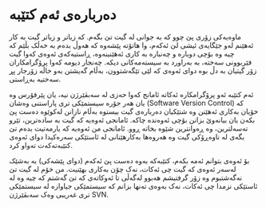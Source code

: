 # ده‌رباره‌ی ئه‌م كتێبه‌

ماوەیەکی زۆری پێ چوو کە بە جوانی لە گیت تێ بگەم. کە زیاتر و زیاتر گیت بە کار ئەهێنم لەو جێگایەی ئیشی لێ ئەکەم، وا هاتۆتە پێشەوە کە هەوڵ بدەم بە خەڵک بڵێم کە چیە وە بۆچی دوبارە و چەنبارە بە کاری ئەهێنینەوە، ڕاستیەکەی ئەوەی کەوا گیت فێربوونی سەختە، بە بەراورد بە سیستەمەکانی دیکە. چەنجار دیومە کەوا پرۆگرامکاران زۆر گیتیان بە دڵ بوە دوای ئەوەی کە لێی تێگەشتوون، بەڵام گەیشتن بەو خاڵە زۆرجار پڕ سەختیە بەڕاستی.

ئەم کتێبە ئەو پرۆگرامکارە ئەکاتە ئامانج کەوا حەزی لە سەبڤێرژن نیە، یان پێرفۆرس وە یان هەر جۆرە سیستمێکی تری پاراستنی وەشان (Software Version Control) کە خۆیان بەکاری ئەهێنن وە شتێکیان دەربارەی گیت بیستوە بەڵام نازانن لەکوێوە دەست پێ بکەن یان بیانەوێ بزانن بۆچی ئەوەندە چاکە. ئامانجی ئەوەیە کە گیت بە سادەترین، تێرو تەسەلترین، وە ڕەوانترین شێوە بخاتە ڕوو. ئامانجی من  ئەوەیە کە یارمەتیت بدەم تێ بگەی لە ناوەڕۆکی گیت وە هەروەها بەکارهێنانی لە ئاستێکی سەرەکیدا دوای ئەوەی کتێبەتەکەت تەواو کرد.

بۆ ئەوەی بتوانم ئەمە بکەم، کتێبەکە بەوە دەست پێ ئەکەم (دوای پێشەکی) بە بەشێک لەسەر ئەوەی کە گیت چی ئەکات، نەک چۆن بەکاری بهێنیت. من خۆم لە گیت تێ نەگەشتبوم وە زۆر گرفتیشم هەبوو لەگەڵی تا ئەوکاتەی کە تێ گەشتم کە چیە وە لە ئاستێکی نزمدا چی ئەکات، نەک بەوەی تەنها بزانم کە سیستمێکی جیاوازە لە سیستمێکی تری غەریبی وەک سەبڤێرژن SVN.

